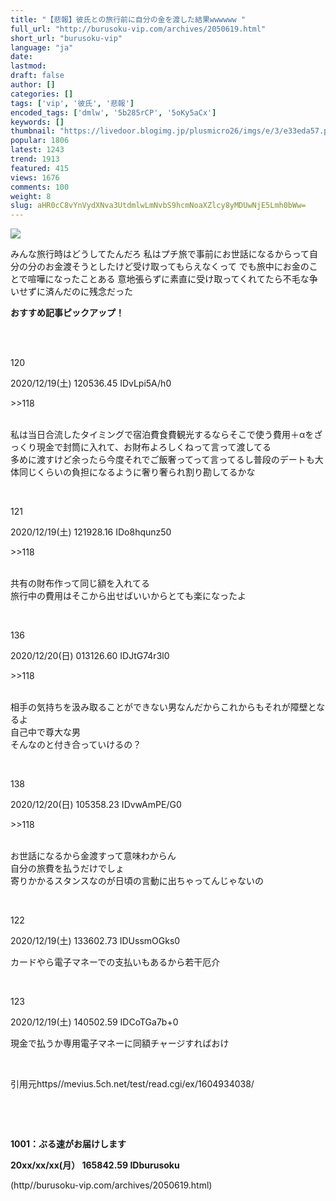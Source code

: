 ```yaml
---
title: "【悲報】彼氏との旅行前に自分の金を渡した結果wwwwww "
full_url: "http://burusoku-vip.com/archives/2050619.html"
short_url: "burusoku-vip"
language: "ja"
date: 
lastmod: 
draft: false
author: []
categories: []
tags: ['vip', '彼氏', '悲報']
encoded_tags: ['dmlw', '5b285rCP', '5oKy5aCx']
keywords: []
thumbnail: "https://livedoor.blogimg.jp/plusmicro26/imgs/e/3/e33eda57.png"
popular: 1806
latest: 1243
trend: 1913
featured: 415
views: 1676
comments: 100
weight: 8
slug: aHR0cC8vYnVydXNva3UtdmlwLmNvbS9hcmNoaXZlcy8yMDUwNjE5Lmh0bWw=
---
```


![](https://livedoor.blogimg.jp/plusmicro26/imgs/e/3/e33eda57.png)

<div><p>みんな旅行時はどうしてたんだろ 私はプチ旅で事前にお世話になるからって自分の分のお金渡そうとしたけど受け取ってもらえなくって でも旅中にお金のことで喧嘩になったことある 意地張らずに素直に受け取ってくれてたら不毛な争いせずに済んだのに残念だった</p><p><b>おすすめ記事ピックアップ！</b></p> <p class='g-ad1'> </p> <p class='g-ad2'> </p> <p></p><br> <br><p>120 <p> 2020/12/19(土) 120536.45 IDvLpi5A/h0</p></p><p> <p class='anchor'>>>118</p> <br> 私は当日合流したタイミングで宿泊費食費観光するならそこで使う費用＋αをざっくり現金で封筒に入れて、お財布よろしくねって言って渡してる <br> 多めに渡すけど余ったら今度それでご飯奢ってって言ってるし普段のデートも大体同じくらいの負担になるように奢り奢られ割り勘してるかな </p><br> <p>121 <p> 2020/12/19(土) 121928.16 IDo8hqunz50</p></p><p> <p class='anchor'>>>118</p> <br> 共有の財布作って同じ額を入れてる <br> 旅行中の費用はそこから出せばいいからとても楽になったよ </p><br> <p>136 <p> 2020/12/20(日) 013126.60 IDJtG74r3l0</p></p><p> <p class='anchor'>>>118</p> <br> 相手の気持ちを汲み取ることができない男なんだからこれからもそれが障壁となるよ <br> 自己中で尊大な男 <br> そんなのと付き合っていけるの？ </p><br> <p>138 <p> 2020/12/20(日) 105358.23 IDvwAmPE/G0</p></p><p> <p class='anchor'>>>118</p> <br> お世話になるから金渡すって意味わからん <br> 自分の旅費を払うだけでしょ <br> 寄りかかるスタンスなのが日頃の言動に出ちゃってんじゃないの </p><br> <p>122 <p> 2020/12/19(土) 133602.73 IDUssmOGks0</p></p><p> カードやら電子マネーでの支払いもあるから若干厄介 </p><br> <p>123 <p> 2020/12/19(土) 140502.59 IDCoTGa7b+0</p></p><p> 現金で払うか専用電子マネーに同額チャージすればおけ </p><br> <p>引用元https//mevius.5ch.net/test/read.cgi/ex/1604934038/</p> <br> <p id='csw_block'></p> <p id='divSP1'> </p> <br><p><b>1001：ぶる速がお届けします <p> 20xx/xx/xx(月） 165842.59 IDburusoku</p></b></p> <p class='g-ad1'> </p> <p class='g-ad2'> </p> <p id='divSP'> </p> </div>

(http//burusoku-vip.com/archives/2050619.html)
